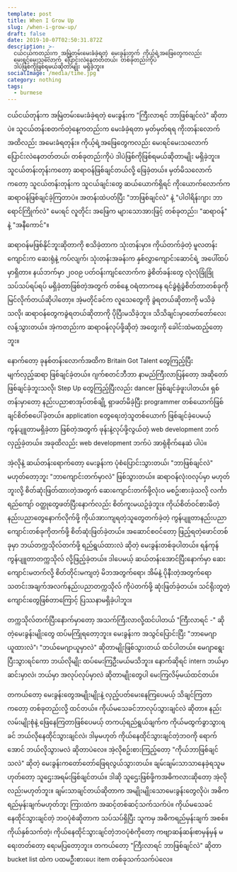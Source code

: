 ```yaml
---
template: post
title: When I Grow Up
slug: /when-i-grow-up/
draft: false
date: 2019-10-07T02:50:31.872Z
description: >-
  ငယ်ငယ်ကတည်းက အမြဲတမ်းမေးခံခဲ့ရတဲ့ မေးခွန်းတွက် ကိုယ့်ရဲ့အဖြေတွေကလည်း
  မေးရင်မေးသလောက် ပြောင်းလဲနေတတ်တယ်၊ တစ်ခုတည်းကိုပဲ
  ဒါပဲဖြစ်ကိုဖြစ်ရမယ်ဆိုတာမျိုး မရှိခဲ့ဘူး။
socialImage: /media/time.jpg
category: nothing
tags:
  - burmese
---
```

ငယ်ငယ်တုန်းက အမြဲတမ်းမေးခံခဲ့ရတဲ့ မေးခွန်းက "ကြီးလာရင် ဘာဖြစ်ချင်လဲ" ဆိုတာပဲ။ သူငယ်တန်းစတက်တဲ့နေ့ကတည်းက မေးခံခဲ့ရတာ မှတ်မှတ်ရရ ကိုးတန်းလောက်အထိလည်း အမေးခံရတုန်း။ ကိုယ့်ရဲ့အဖြေတွေကလည်း မေးရင်မေးသလောက် ပြောင်းလဲနေတတ်တယ်၊ တစ်ခုတည်းကိုပဲ ဒါပဲဖြစ်ကိုဖြစ်ရမယ်ဆိုတာမျိုး မရှိခဲ့ဘူး။ သူငယ်တန်းတုန်းကတော့ ဆရာဝန်ဖြစ်ချင်တယ်လို့ ဖြေခဲ့တယ်။ မှတ်မိသလောက်ကတော့ သူငယ်တန်းတုန်းက သူငယ်ချင်းတွေ ဆယ်ယောက်ရှိရင် ကိုးယောက်လောက်က ဆရာဝန်ဖြစ်ချင်ခဲ့ကြတာပဲ။ အတန်းထဲပတ်ပြီး "ဘာဖြစ်ချင်လဲ" နဲ့ "ပါဝါရိန်းဂျား ဘာရောင်ကြိုက်လဲ" မေးရင် လူတိုင်း အဖြေက များသောအားဖြင့် တစ်ခုတည်း၊ "ဆရာဝန်" နဲ့ "အနီကောင်"။

ဆရာဝန်မဖြစ်နိုင်ဘူးဆိုတာကို စသိခဲ့တာက သုံးတန်းမှာ။ ကိုယ်တက်ခဲ့တဲ့ မူလတန်းကျောင်းက ဆေးရုံနဲ့ ကပ်လျက်၊ သုံးတန်းအခန်းက နှစ်လွှာကျောင်းဆောင်ရဲ့ အပေါ်ထပ်မှာရှိတာ။ နယ်ဘက်မှာ ၂၀၀၉ ပတ်ဝန်းကျင်လောက်က ခွဲစိတ်ခန်းတွေ လုံလုံခြုံခြုံ သပ်သပ်ရပ်ရပ် မရှိခဲ့တာဖြစ်တဲ့အတွက် တစ်နေ့ ဝရံတာကနေ ရင်ခွဲရုံခွဲစိတ်တာတစ်ခုကို မြင်လိုက်တယ်ဆိုပါတော့။ အဲ့မတိုင်ခင်က လူသေတွေကို ခွဲရတယ်ဆိုတာကို မသိခဲ့သလို၊ ဆရာဝန်တွေကခွဲရတယ်ဆိုတာကို ပိုပြီးမသိခဲ့ဘူး။ သိသိချင်းမှာတော်တော်လေးလန့်သွားတယ်။ အဲ့ကတည်းက ဆရာဝန်လုပ်ဖို့ဆိုတဲ့ အတွေးကို ခေါင်းထဲမထည့်တော့ဘူး။

နောက်တော့ ခုနစ်တန်းလောက်အထိက Britain Got Talent တွေကြည့်ပြီး မျက်လှည့်ဆရာ ဖြစ်ချင်ခဲ့တယ်။ ဂျက်စတင်ဘီဘာ နာမည်ကြီးလာပြန်တော့ အဆိုတော်ဖြစ်ချင်ခဲ့ဘူးသလို၊ Step Up တွေကြည့်ပြီးလည်း dancer ဖြစ်ချင်ခဲ့ဖူးပါတယ်။ ရှစ်တန်းမှာတော့ နည်းပညာစာအုပ်တစ်ချို့ ရှာဖတ်မိခဲ့ပြီး programmer တစ်ယောက်ဖြစ်ချင်စိတ်စပေါ်ခဲ့တယ်။ application တွေရေးတဲ့သူတစ်ယောက် ဖြစ်ချင်ခဲ့ပေမယ့် ကွန်ပျူတာမရှိခဲ့တာ ဖြစ်တဲ့အတွက် ဖုန်းနဲ့လုပ်ဖို့လွယ်တဲ့ web development ဘက်လှည့်ခဲ့တယ်။ အခုထိလည်း web development ဘက်ပဲ အာရုံစိုက်နေဆဲ ပါပဲ။

အဲ့လိုနဲ့ ဆယ်တန်းရောက်တော့ မေးခွန်းက ပုံစံပြောင်းသွားတယ်၊ "ဘာဖြစ်ချင်လဲ" မဟုတ်တော့ဘူး "ဘာကျောင်းတက်မှာလဲ" ဖြစ်သွားတယ်။ ဆရာဝန်လုံးဝလုပ်မှာ မဟုတ်ဘူးလို့ စိတ်ဆုံးဖြတ်ထားတဲ့အတွက် ဆေးကျောင်းတက်ဖို့လုံးဝ မစဥ်းစားခဲ့သလို လင်္ကာရည်ကျော် ဝတ္ထုတွေဖတ်ပြီးနောက်လည်း စိတ်ကူးမယဥ်ခဲ့ဘူး။ ကိုယ်စိတ်ဝင်စားမိတဲ့ နည်းပညာတွေနောက်လိုက်ဖို့ ကိုယ်အားကျရတဲ့သူတွေတက်ခဲ့တဲ့ ကွန်ပျူတာနည်းပညာကျောင်းတစ်ခုကိုတက်ဖို့ စိတ်ဆုံးဖြတ်ခဲ့တယ်။ အဆောင်စဝင်တော့ ဖြည့်ရတဲ့ဖောင်တစ်ခုမှာ ဘယ်တက္ကသိုလ်တက်ဖို့ ရည်ရွယ်ထားလဲ ဆိုတဲ့ မေးခွန်းတစ်ခုပါတယ်။ ရန်ကုန်ကွန်ပျူတာတက္ကသိုလ် လို့ဖြည့်ခဲ့တယ်။ ဒါပေမယ့် ဆယ်တန်းအောင်ပြီးနောက်မှာ ဆေးကျောင်းမတက်လို့ စိတ်တိုင်းမကျတဲ့ မိဘအတွက်ရော၊ အိမ်နဲ့ ပိုနီးတဲ့အတွက်ရော သတင်းအချက်အလက်နည်းပညာတက္ကသိုလ် ကိုပဲတက်ဖို့ ဆုံးဖြတ်ခဲ့တယ်။ သင်ရိုးတူတဲ့ ကျောင်းတွေဖြစ်တာကြောင့် ပြဿနာမရှိခဲ့ပါဘူး။

တက္ကသိုလ်တက်ပြီးနောက်မှာတော့ အသက်ကြီးလာလို့ထင်ပါတယ် "ကြီးလာရင် -" ဆိုတဲ့မေးခွန်းမျိုးတွေ ထပ်မကြုံရတော့ဘူး။ မေးခွန်းက အသွင်ပြောင်းပြီး "ဘာမေဂျာယူထားလဲ"၊ "ဘယ်မေဂျာယူမှာလဲ" ဆိုတာမျိုးဖြစ်သွားတယ် ထင်ပါတယ်။ မေဂျာရွေးပြီးသွားရင်ကော ဘယ်လိုမျိုး ထပ်မေးကြဦးမယ်မသိဘူး။ နောက်ဆိုရင် intern ဘယ်မှာဆင်းမှာလဲ၊ ဘယ်မှာ အလုပ်လုပ်မှာလဲ ဆိုတာမျိုးတွေပါ မေးကြလိမ့်မယ်ထင်တယ်။

တကယ်တော့ မေးခွန်းတွေအမျိုးမျိုးနဲ့ လှည့်ပတ်မေးနေကြပေမယ့် သိချင်ကြတာကတော့ တစ်ခုတည်းလို့ ထင်တယ်။ ကိုယ်မသေခင်ဘာလုပ်သွားချင်လဲ ဆိုတာ။ နည်းလမ်းမျိုးစုံနဲ့ ဖြေနေကြတာဖြစ်ပေမယ့် တကယ့်ရည်ရွယ်ချက်က ကိုယ်မထွက်ခွာသွားရခင်  ဘယ်လိုနေထိုင်သွားချင်လဲ၊ ဒါမှမဟုတ် ကိုယ်နေထိုင်သွားချင်တဲ့ဘဝကို ရောက်အောင် ဘယ်လိုသွားမလဲ ဆိုတာပဲလေ။ အဲ့လိုစဥ်းစားကြည့်တော့ "ကိုယ်ဘာဖြစ်ချင်သလဲ" ဆိုတဲ့ မေးခွန်းကတော်တော်ဖြေရလွယ်သွားတယ်။ ချမ်းချမ်းသာသာနေခဲ့ရသူမဟုတ်တော့ သူဌေးအရမ်းဖြစ်ချင်တယ်။ ဒါဆို သူဌေးဖြစ်ဖို့ကအဓိကလားဆိုတော့ အဲ့လိုလည်းမဟုတ်ဘူး။ ချမ်းသာချင်တယ်ဆိုတာက အမျိုးမျိုးသောမေးခွန်းတွေလိုပဲ၊ အဓိကရည်မှန်းချက်မဟုတ်ဘူး ကြားထဲက အဆင့်တစ်ဆင့်သက်သက်ပဲ။ ကိုယ်မသေခင် နေထိုင်သွားချင်တဲ့ ဘဝပုံစံဆိုတာက သပ်သပ်ရှိပြီး သူကမှ အဓိကရည်မှန်းချက် အစစ်။ ကိုယ်နှစ်သက်တဲ့၊ ကိုယ်နေထိုင်သွားချင်တဲ့ဘဝပုံစံကိုတော့ ကဗျာဆန်ဆန်၊စာမှန်မှန် မရေးတတ်တော့ ရေးမပြတော့ဘူး။ တကယ်တော့ "ကြီးလာရင် ဘာဖြစ်ချင်လဲ" ဆိုတာ bucket list ထဲက ပထမဦးစားပေး item တစ်ခုသက်သက်ပဲလေ။
